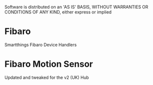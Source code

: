 Software is distributed on an 'AS IS' BASIS, WITHOUT WARRANTIES OR CONDITIONS OF ANY KIND, either express or implied
# Fibaro
Smartthings Fibaro Device Handlers
# Fibaro Motion Sensor
Updated and tweaked for the v2 (UK) Hub
